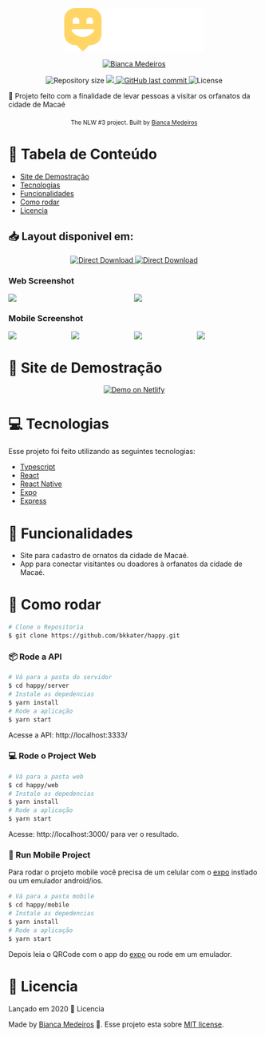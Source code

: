 <p align="center">
   <img src="./web/src/assets/logo.svg" alt="Happy" width="280"/>
</p>

<p align='center'>
  <a href="https://www.linkedin.com/in/bkkater/" align="center">
      <img alt="Bianca Medeiros" src="https://img.shields.io/badge/-BiancaMedeiros-29B6D1?style=for-the-badge&logo=Linkedin&logoColor=white" />
  </a>

</p>

<p align="center">	
  
  <img alt="Repository size" src="https://img.shields.io/github/repo-size/bkkater/happy?color=774DD6&style=for-the-badge">

  <a aria-label="Completed" href="https://nextlevelweek.com/episodios/omnistack/edicao/3">
    <img src="https://img.shields.io/badge/Happy-NLW 3.0-8257E5?logo=data:image/png;base64,iVBORw0KGgoAAAANSUhEUgAAABAAAAAQCAMAAAAoLQ9TAAAALVBMVEVHcExxWsF0XMJzXMJxWcFsUsD///9jRrzY0u6Xh9Gsn9n39fyMecy0qd2bjNJWBT0WAAAABHRSTlMA2Do606wF2QAAAGlJREFUGJVdj1cWwCAIBLEsRU3uf9xobDH8+GZwUYi8i6ucJwrxKE+7D0G9Q4vlYqtmCSjndr4CgCgzlyFgfKfKCVO0LrPKjmiqMxGXkJwNnXskqWG+1oSM+BSwD8f29YLNjvx/OQrn+g99oQSoNmt3PgAAAABJRU5ErkJggg==&style=for-the-badge"></img>
  </a>
  <a href="https://github.com/bkkater/happy/commits/master">
    <img alt="GitHub last commit" src="https://img.shields.io/github/last-commit/bkkater/happy?color=774DD6&style=for-the-badge">
  </a> 
  <img alt="License" src="https://img.shields.io/badge/license-MIT-8257E5?style=for-the-badge">
</p>

:rocket: Projeto feito com a finalidade de levar pessoas a visitar os orfanatos da cidade de Macaé 

<div align="center">
  <sub>The NLW #3 project. Built by
    <a href="https://github.com/bkkater">Bianca Medeiros</a>
  </sub>
</div>

# :pushpin: Tabela de Conteúdo

* [Site de Demostração](#eyes-site-de-demostração) 
* [Tecnologias](#computer-tecnologias)
* [Funcionalidades](#rocket-funcionalidades)
* [Como rodar](#construction_worker-como-rodar)
* [Licencia](#closed_book-licencia)

## 📥 Layout disponivel em:  
<p align="center">
    <a title="Download .fig Web" href="https://www.figma.com/file/mDEbnoojksG4w8sOxmudh3/Happy-Web/duplicate">
        <img alt="Direct Download" src="https://img.shields.io/badge/Download Web-black?style=flat-square&logo=figma&logoColor=red" width="200px" />
    </a>
    <a title="Download .fig Mobile" href="https://www.figma.com/file/X27FfVxAgy9f5IFa7ONlph/Happy-Mobile/duplicate">
        <img alt="Direct Download" src="https://img.shields.io/badge/Download Mobile-black?style=flat-square&logo=figma&logoColor=red" width="215px"/>
    </a>
</p>

### Web Screenshot
<div style="display: flex; flex-direction: 'row'; align-items: 'center';">
   <img src="./.github/web-landing.png" width="400px">
   <img src="./.github/web-list.png" width="400px">
</div>

### Mobile Screenshot
<div style="display: flex; flex-direction: 'row';">
   <img src="./.github/mobile-splash.png" width="180">
   <img src="./.github/mobile-onboarding.png" width="180">
   <img src="./.github/mobile-home.png" width="180">
   <img src="./.github/mobile-favoritos.png" width="180">
</div>

# :eyes: Site de Demostração
<p align="center">
  <a href="https://meu-processo.netlify.app/" target="_blank">
    <img alt="Demo on Netlify" src="https://res.cloudinary.com/lukemorales/image/upload/v1599785319/readme_logos/demo_on_netlify_umjmch.png">
  </a>
</p>

# :computer: Tecnologias
Esse projeto foi feito utilizando as seguintes tecnologias:

* [Typescript](https://www.typescriptlang.org/)      
* [React](https://reactjs.org/)      
* [React Native](https://reactnative.dev/) 
* [Expo](https://expo.io/)       
* [Express](https://expressjs.com/) 

# :rocket: Funcionalidades

* Site para cadastro de ornatos da cidade de Macaé.
* App para conectar visitantes ou doadores à orfanatos da cidade de Macaé.

# :construction_worker: Como rodar
```bash
# Clone o Repositoria
$ git clone https://github.com/bkkater/happy.git
```
### 📦 Rode a API

```bash
# Vá para a pasta do servidor
$ cd happy/server
# Instale as depedencias
$ yarn install
# Rode a aplicação
$ yarn start
```
Acesse a API: http://localhost:3333/

### 💻 Rode o Project Web

```bash
# Vá para a pasta web
$ cd happy/web
# Instale as depedencias
$ yarn install
# Rode a aplicação
$ yarn start
```
Acesse: http://localhost:3000/ para ver o resultado.

### 📱 Run Mobile Project
Para rodar o projeto mobile você precisa de um celular com o [expo](https://play.google.com/store/apps/details?id=host.exp.exponent) instlado ou um emulador android/ios.

```bash
# Vá para a pasta mobile
$ cd happy/mobile
# Instale as depedencias
$ yarn install
# Rode a aplicação
$ yarn start
```
Depois leia o QRCode com o app do [expo](https://play.google.com/store/apps/details?id=host.exp.exponent) ou rode em um emulador.

# :closed_book: Licencia

Lançado em 2020 :closed_book: Licencia

Made by [Bianca Medeiros](https://github.com/bkkater) 🚀.
Esse projeto esta sobre [MIT license](./LICENSE).
